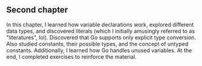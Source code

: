 ## Second chapter
In this chapter, I learned how variable declarations work, explored different data types, and discovered literals (which I initially amusingly referred to as "literatures", lol). Discovered that Go supports only explicit type conversion. Also studied constants, their possible types, and the concept of untyped constants. Additionally, I learned how Go handles unused variables. At the end, I completed exercises to reinforce the material.
